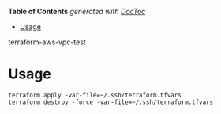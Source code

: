 <!-- START doctoc generated TOC please keep comment here to allow auto update -->
<!-- DON'T EDIT THIS SECTION, INSTEAD RE-RUN doctoc TO UPDATE -->
**Table of Contents**  *generated with [DocToc](https://github.com/thlorenz/doctoc)*

- [Usage](#usage)

<!-- END doctoc generated TOC please keep comment here to allow auto update -->

terraform-aws-vpc-test

Usage
=====

    terraform apply -var-file=~/.ssh/terraform.tfvars
    terraform destroy -force -var-file=~/.ssh/terraform.tfvars
